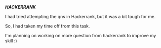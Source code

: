 ***HACKERRANK***

I had tried attempting the qns in Hackerrank, but it was a bit tough for me.

So, I had taken my time off from this task.

I'm planning on working on more question from hackerrank to improve my skill :)
